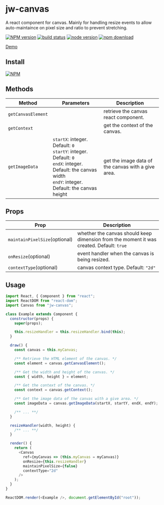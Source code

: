 # jw-canvas

A react component for canvas.
Mainly for handling resize events to allow auto-maintaince on pixel size and ratio to prevent stretching.

[![NPM version][npm-image]][npm-url]
[![build status][travis-image]][travis-url]
[![node version][node-image]][node-url]
[![npm download][download-image]][download-url]

[npm-image]: http://img.shields.io/npm/v/jw-canvas.svg
[npm-url]: http://npmjs.org/package/jw-canvas
[travis-image]: https://img.shields.io/travis/WaiChungWong/jw-canvas.svg
[travis-url]: https://travis-ci.org/WaiChungWong/jw-canvas
[node-image]: https://img.shields.io/badge/node.js-%3E=_0.10-green.svg
[node-url]: http://nodejs.org/download/
[download-image]: https://img.shields.io/npm/dm/jw-canvas.svg
[download-url]: https://npmjs.org/package/jw-canvas

[Demo](http://waichungwong.github.io/jw-canvas/build)

## Install

[![NPM](https://nodei.co/npm/jw-canvas.png)](https://nodei.co/npm/jw-canvas)

## Methods

| Method             | Parameters                                                                                                                                                      | Description                                        |
| ------------------ | --------------------------------------------------------------------------------------------------------------------------------------------------------------- | -------------------------------------------------- |
| `getCanvasElement` |                                                                                                                                                                 | retrieve the canvas react component.               |
| `getContext`       |                                                                                                                                                                 | get the context of the canvas.                     |
| `getImageData`     | `startX`: integer. Default: `0`<br>`startY`: integer. Default: `0`<br>`endX`: integer. Default: the canvas width<br>`endY`: integer. Default: the canvas height | get the image data of the canvas with a give area. |

## Props

| Prop                          | Description                                                                              |
| ----------------------------- | ---------------------------------------------------------------------------------------- |
| `maintainPixelSize`(optional) | whether the canvas should keep dimension from the moment it was created. Default: `true` |
| `onResize`(optional)          | event handler when the canvas is being resized.                                          |
| `contextType`(optional)       | canvas context type. Default: `"2d"`                                                     |

## Usage

```javascript
import React, { Component } from "react";
import ReactDOM from "react-dom";
import Canvas from "jw-canvas";

class Example extends Component {
  constructor(props) {
    super(props);

    this.resizeHandler = this.resizeHandler.bind(this);
  }

  draw() {
    const canvas = this.myCanvas;

    /** Retrieve the HTML element of the canvas. */
    const element = canvas.getCanvasElement();

    /** Get the width and height of the canvas. */
    const { width, height } = element;

    /** Get the context of the canvas. */
    const context = canvas.getContext();

    /** Get the image data of the canvas with a give area. */
    const imageData = canvas.getImageData(startX, startY, endX, endY);

    /** ... **/
  }

  resizeHandler(width, height) {
    /** ... **/
  }

  render() {
    return (
      <Canvas
        ref={myCanvas => (this.myCanvas = myCanvas)}
        onResize={this.resizeHandler}
        maintainPixelSize={false}
        contextType="2d"
      />
    );
  }
}

ReactDOM.render(<Example />, document.getElementById("root"));
```
